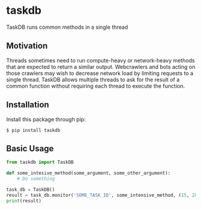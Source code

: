 # taskdb

TaskDB runs common methods in a single thread

## Motivation

Threads sometimes need to run compute-heavy or network-heavy methods that are expected to return a similar output. Webcrawlers and bots acting on those crawlers may wish to decrease network load by limiting requests to a single thread. TaskDB allows multiple threads to ask for the result of a common function without requiring each thread to execute the function.

## Installation

Install this package through pip:

```
$ pip install taskdb
```

## Basic Usage

```python
from taskdb import TaskDB

def some_intesive_method(some_argument, some_other_argument):
    # Do something

task_db = TaskDB()
result = task_db.monitor('SOME_TASK_ID', some_intensive_method, (15, 20))
print(result)

```
